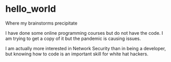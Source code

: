 # hello_world
Where my brainstorms precipitate

I have done some online programming courses but do not have the code. I am trying to get a copy of it but the pandemic is causing issues.

I am actually more interested in Network Security than in being a developer, but knowing how to code is an important skill for white hat hackers.
